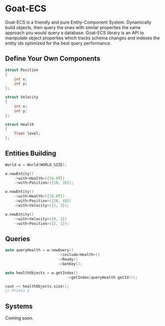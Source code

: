 # Goat-ECS

Goat-ECS is a friendly and pure Entity-Component System. Dynamically build objects, then query the ones with similar properties the same approach you would query a database. Goat-ECS library is an API to manipulate object properties which tracks schema changes and indexes the entity ids optimized for the best query performance.

## Define Your Own Components

```c
struct Position
{
    int x;
    int y;
};

struct Velocity
{
    int x;
    int y;
};

struct Health
{
    float level;
};
```

## Entities Building

```c
World w = World(WORLD_SIZE);

w.newEntity()
    ->with<Health>({50.0f})
    ->with<Position>({10, 30});

w.newEntity()
    ->with<Health>({10.0f})
    ->with<Position>({20, 40})
    ->with<Velocity>({2, 3});

w.newEntity()
    ->with<Velocity>({0, 3})
    ->with<Position>({2, 1});
```

## Queries

```c
auto queryHealth = w.newQuery()
                        ->include<Health>()
                        ->Ready()
                        ->GetKey();

auto healthObjects = w.getIndex()
                            ->getIndex(queryHealth.getId());

cout << healthObjects.size();
// Prints 2
```

## Systems

Coming soon.
